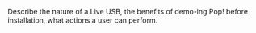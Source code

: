Describe the nature of a Live USB, the benefits of demo-ing Pop! before installation, what actions a user can perform. 